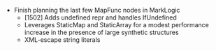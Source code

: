- Finish planning the last few MapFunc nodes in MarkLogic
  - [1502] Adds undefined repr and handles IfUndefined
  - Leverages StaticMap and StaticArray for a modest performance increase in the presence of large synthetic structures
  - XML-escape string literals
